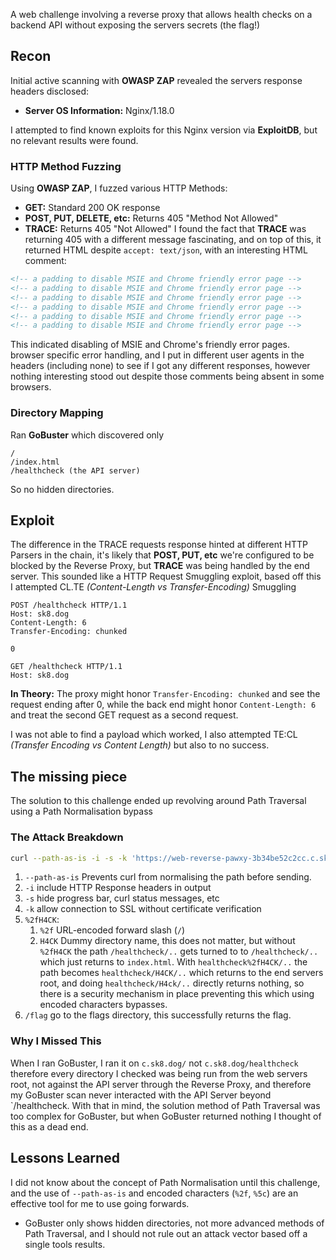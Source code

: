
A web challenge involving a reverse proxy that allows health checks on a backend API without exposing the servers secrets (the flag!)

## Recon
Initial active scanning with **OWASP ZAP** revealed the servers response headers disclosed:
- **Server OS Information:** Nginx/1.18.0

I attempted to find known exploits for this Nginx version via **ExploitDB**, but no relevant results were found.

### HTTP Method Fuzzing
Using **OWASP ZAP**, I fuzzed various HTTP Methods:
 - **GET:** Standard 200 OK response
 - **POST, PUT, DELETE, etc:** Returns 405 "Method Not Allowed"
 - **TRACE:** Returns 405 "Not Allowed"
I found the fact that **TRACE** was returning 405 with a different message fascinating, and on top of this, it returned HTML despite `accept: text/json`, with an interesting HTML comment:
```HTML
<!-- a padding to disable MSIE and Chrome friendly error page -->
<!-- a padding to disable MSIE and Chrome friendly error page -->
<!-- a padding to disable MSIE and Chrome friendly error page -->
<!-- a padding to disable MSIE and Chrome friendly error page -->
<!-- a padding to disable MSIE and Chrome friendly error page -->
<!-- a padding to disable MSIE and Chrome friendly error page -->
```
This indicated disabling of MSIE and Chrome's friendly error pages. browser specific error handling, and I put in different user agents in the headers (including none) to see if I got any different responses, however nothing interesting stood out despite those comments being absent in some browsers.

### Directory Mapping
Ran **GoBuster** which discovered only
```
/
/index.html
/healthcheck (the API server)
```
So no hidden directories.

## Exploit
The difference in the TRACE requests response hinted at different HTTP Parsers in the chain, it's likely that **POST, PUT, etc** we're configured to be blocked by the Reverse Proxy, but **TRACE** was being handled by the end server.  This sounded like a HTTP Request Smuggling exploit, based off this I attempted CL.TE _(Content-Length vs Transfer-Encoding)_ Smuggling

```HTTP
POST /healthcheck HTTP/1.1
Host: sk8.dog
Content-Length: 6
Transfer-Encoding: chunked

0

GET /healthcheck HTTP/1.1
Host: sk8.dog
```
**In Theory:** The proxy might honor `Transfer-Encoding: chunked` and see the request ending after 0, while the back end might honor `Content-Length: 6` and treat the second GET request as a second request.

I was not able to find a payload which worked, I also attempted TE:CL _(Transfer Encoding vs Content Length)_ but also to no success.

## The missing piece
The solution to this challenge ended up revolving around Path Traversal using a Path Normalisation bypass

### The Attack Breakdown
```bash
curl --path-as-is -i -s -k 'https://web-reverse-pawxy-3b34be52c2cc.c.sk8.dog/healthcheck%2fH4CK/../flag'
```
1. `--path-as-is` Prevents curl from normalising the path before sending.
2. `-i` include HTTP Response headers in output
3. `-s` hide progress bar, curl status messages, etc
4. `-k` allow connection to SSL without certificate verification
5. `%2fH4CK`:
    1. `%2f` URL-encoded forward slash (`/`)
    2. `H4CK` Dummy directory name, this does not matter, but without `%2fH4CK` the path `/healthcheck/..` gets turned to to `/healthcheck/..` which just returns to `index.html`.  With `healthcheck%2fH4CK/..` the path becomes `healthcheck/H4CK/..` which returns to the end servers root, and doing `healthcheck/H4ck/..` directly returns nothing, so there is a security mechanism in place preventing this which using encoded characters bypasses.
6. `/flag` go to the flags directory, this successfully returns the flag.

### Why I Missed This
When I ran GoBuster, I ran it on `c.sk8.dog/` not `c.sk8.dog/healthcheck` therefore every directory I checked was being run from the web servers root, not against the API server through the Reverse Proxy, and therefore my GoBuster scan never interacted with the API Server beyond `/healthcheck.  With that in mind, the solution method of Path Traversal was too complex for GoBuster, but when GoBuster returned nothing I thought of this as a dead end.

## Lessons Learned
I did not know about the concept of Path Normalisation until this challenge, and the use of ``--path-as-is`` and encoded characters (`%2f`, `%5c`) are an effective tool for me to use going forwards.
- GoBuster only shows hidden directories, not more advanced methods of Path Traversal, and I should not rule out an attack vector based off a single tools results.
